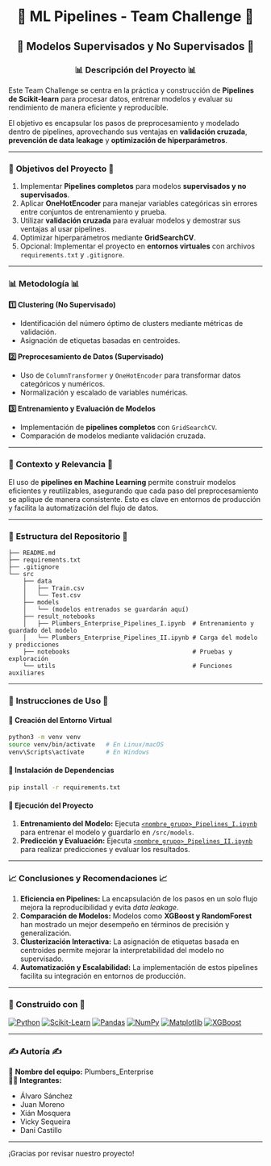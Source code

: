<h1 align="center">🔄 ML Pipelines - Team Challenge 🔄</h1>

## <div align="center"> 🤖 Modelos Supervisados y No Supervisados 🤖</div>

### <div align="center">📊 Descripción del Proyecto 📊</div>

Este Team Challenge se centra en la práctica y construcción de **Pipelines de Scikit-learn** para procesar datos, entrenar modelos y evaluar su rendimiento de manera eficiente y reproducible. 

El objetivo es encapsular los pasos de preprocesamiento y modelado dentro de pipelines, aprovechando sus ventajas en **validación cruzada**, **prevención de data leakage** y **optimización de hiperparámetros**.

-------------------------

### 🎯 **Objetivos del Proyecto** 🎯

1. Implementar **Pipelines completos** para modelos **supervisados y no supervisados**.
2. Aplicar **OneHotEncoder** para manejar variables categóricas sin errores entre conjuntos de entrenamiento y prueba.
3. Utilizar **validación cruzada** para evaluar modelos y demostrar sus ventajas al usar pipelines.
4. Optimizar hiperparámetros mediante **GridSearchCV**.
5. Opcional: Implementar el proyecto en **entornos virtuales** con archivos `requirements.txt` y `.gitignore`.

-------------------------

### 📊 **Metodología** 📊

**1️⃣ Clustering (No Supervisado)**
- Identificación del número óptimo de clusters mediante métricas de validación.
- Asignación de etiquetas basadas en centroides.

**2️⃣ Preprocesamiento de Datos (Supervisado)**
- Uso de `ColumnTransformer` y `OneHotEncoder` para transformar datos categóricos y numéricos.
- Normalización y escalado de variables numéricas.

**3️⃣ Entrenamiento y Evaluación de Modelos**
- Implementación de **pipelines completos** con `GridSearchCV`.
- Comparación de modelos mediante validación cruzada.

-------------------------

### 📌 Contexto y Relevancia 📌

El uso de **pipelines en Machine Learning** permite construir modelos eficientes y reutilizables, asegurando que cada paso del preprocesamiento se aplique de manera consistente. Esto es clave en entornos de producción y facilita la automatización del flujo de datos.

-------------------------

### 📂 **Estructura del Repositorio** 📂

```
├── README.md
├── requirements.txt
├── .gitignore
└── src
    ├── data
    │   ├── Train.csv
    │   └── Test.csv
    ├── models
    │   └── (modelos entrenados se guardarán aquí)
    ├── result_notebooks
    │   ├── Plumbers_Enterprise_Pipelines_I.ipynb  # Entrenamiento y guardado del modelo
    │   └── Plumbers_Enterprise_Pipelines_II.ipynb # Carga del modelo y predicciones
    ├── notebooks                                  # Pruebas y exploración
    └── utils                                      # Funciones auxiliares
```

-------------------------

### 📌 **Instrucciones de Uso** 📌

#### 🔹 **Creación del Entorno Virtual**

```bash
python3 -m venv venv
source venv/bin/activate   # En Linux/macOS
venv\Scripts\activate      # En Windows
```

#### 🔹 **Instalación de Dependencias**

```bash
pip install -r requirements.txt
```

#### 🔹 **Ejecución del Proyecto**

1. **Entrenamiento del Modelo:** Ejecuta [`<nombre_grupo>_Pipelines_I.ipynb`](src/result_notebooks/<nombre_grupo>_Pipelines_I.ipynb) para entrenar el modelo y guardarlo en `/src/models`.
2. **Predicción y Evaluación:** Ejecuta [`<nombre_grupo>_Pipelines_II.ipynb`](src/result_notebooks/<nombre_grupo>_Pipelines_II.ipynb) para realizar predicciones y evaluar los resultados.

-------------------------

### 📈 **Conclusiones y Recomendaciones** 📈

1. **Eficiencia en Pipelines:** La encapsulación de los pasos en un solo flujo mejora la reproducibilidad y evita *data leakage*.
2. **Comparación de Modelos:** Modelos como **XGBoost y RandomForest** han mostrado un mejor desempeño en términos de precisión y generalización.
3. **Clusterización Interactiva:** La asignación de etiquetas basada en centroides permite mejorar la interpretabilidad del modelo no supervisado.
4. **Automatización y Escalabilidad:** La implementación de estos pipelines facilita su integración en entornos de producción.

-------------------------

### 🔧 Construido con 🔧

[![Python](https://img.shields.io/badge/Python-3776AB?style=flat-square&logo=python&logoColor=white)](https://www.python.org/)
[![Scikit-Learn](https://img.shields.io/badge/Scikit--Learn-F7931E?style=flat-square&logo=scikit-learn&logoColor=white)](https://scikit-learn.org/)
[![Pandas](https://img.shields.io/badge/Pandas-150458?style=flat-square&logo=pandas&logoColor=white)](https://pandas.pydata.org/)
[![NumPy](https://img.shields.io/badge/Numpy-013243?style=flat-square&logo=numpy&logoColor=white)](https://numpy.org/)
[![Matplotlib](https://img.shields.io/badge/Matplotlib-003b57?style=flat-square&logo=matplotlib&logoColor=white)](https://matplotlib.org/)
[![XGBoost](https://img.shields.io/badge/XGBoost-AA2222?style=flat-square&logo=xgboost&logoColor=white)](https://xgboost.readthedocs.io/en/stable/)

-------------------------

### ✍️ Autoría ✍️

👥 **Nombre del equipo:** Plumbers_Enterprise  
🧑‍💻 **Integrantes:**  
- Álvaro Sánchez  
- Juan Moreno  
- Xián Mosquera  
- Vicky Sequeira  
- Dani Castillo  

-------------------------

¡Gracias por revisar nuestro proyecto! 
